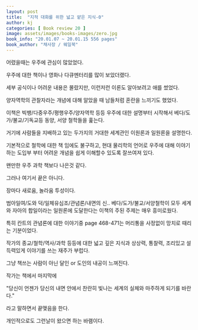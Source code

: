 ```yaml
---
layout: post
title:  "지적 대화를 위한 넓고 얕은 지식-0"
author: kj
categories: [ Book review 20 ]
image: assets/images/books-images/zero.jpg
book_info: "20.01.07 ~ 20.01.15 556 pages"
book_author: "채사장 / 웨일북"
---
```


어렸을때는 우주에 관심이 많았었다.

우주에 대한 책이나 영화나 다큐멘터리를 많이 보았더랬다.

세부 공식이나 어려운 내용은 몰랐지만, 이런저런 이론도 알아보려고 애를 썼었다.

양자역학의 관찰자라는 개념에 대해 알았을 때 남들처럼 혼란을 느끼기도 했었다.

이책은 빅뱅/다중우주/평행우주/양자역학 등등 우주에 대한 설명부터 시작해서 베다/도가/불교/기독교등 동양, 서양 철학들을 훑는다.

거기에 사람들을 지배하고 있는 두가지의 거대한 세계관인 이원론과 일원론을 설명한다.

기본적으로 철학에 대한 책 임에도 불구하고, 현대 물리학의 언어로 우주에 대해 이야기 하는 도입부 부터 어려운 개념을 쉽게 이해할수 있도록 잘쓰여져 있다.

왠만한 우주 과학 책보다 나은것 같다.

그러나 여기서 끝은 아니다.

장마다 새로움, 놀라움 투성이다.

범아일여/도와 덕/일체유심조/관념론/내면의 신.. 베다/도가/불교/서양철학이 모두 세계와 자아의 합일이라는 일원론에 도달한다는  이책의 주된 주제는 매우 흥미로웠다.

특히 칸트의 관념론에 대한 이야기중 page 468-471는 머리통을 사정없이 망치로 때리는 기분이었다. 

작가의 종교/철학/역사/과학 등등에 대한 넓고 깊은 지식과 상상력, 통찰력, 조리있고 설득력있게 이야기를 쓰는 재주가 부럽다.

그냥 책쓰는 사람이 아닌 달인 or 도인의 내공이 느껴진다.


작가는 책에서 마지막에

"당신이 언젠가 당신의 내면 안에서 찬란히 빛나는 세계의 실체와 마주하게 되기를 바란다."

라고 말하면서 끝맺음을 한다.

개인적으로도 그런날이 왔으면 하는 바램이다.
